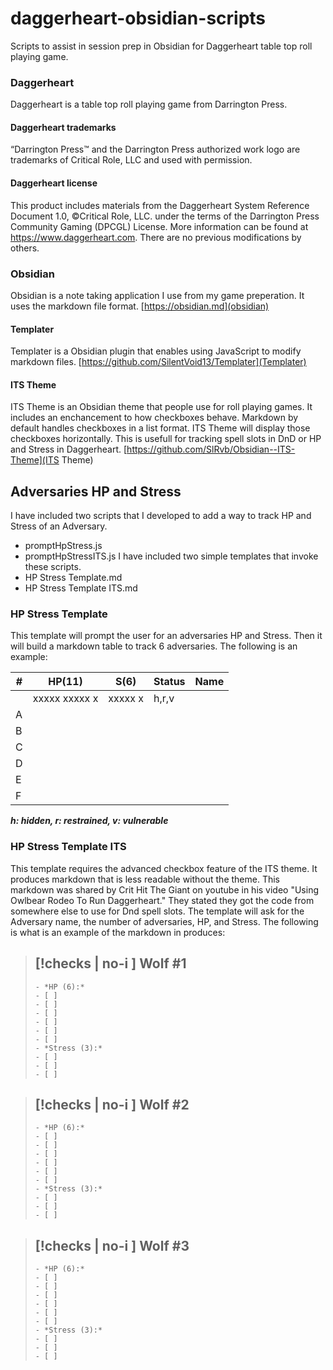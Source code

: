 # daggerheart-obsidian-scripts
Scripts to assist in session prep in Obsidian for Daggerheart table top roll playing game.

### Daggerheart
Daggerheart is a table top roll playing game from Darrington Press.
#### Daggerheart trademarks
“Darrington Press™ and the Darrington Press authorized work logo are trademarks of Critical Role, LLC and used with permission.
#### Daggerheart license
This product includes materials from the Daggerheart System Reference Document 1.0, ©Critical Role, LLC. under the terms of the Darrington Press Community Gaming (DPCGL) License. More information can be found at https://www.daggerheart.com. There are no previous modifications by others.
### Obsidian
Obsidian is a note taking application I use from my game preperation. It uses the markdown file format.
[https://obsidian.md](obsidian)
#### Templater
Templater is a Obsidian plugin that enables using JavaScript to modify markdown files.
[https://github.com/SilentVoid13/Templater](Templater)
#### ITS Theme
ITS Theme is an Obsidian theme that people use for roll playing games. It includes an enchancement to how checkboxes behave. Markdown by default handles checkboxes in a list format. ITS Theme will display those checkboxes horizontally. This is usefull for tracking spell slots in DnD or HP and Stress in Daggerheart.
[https://github.com/SlRvb/Obsidian--ITS-Theme](ITS Theme)
## Adversaries HP and Stress
I have included two scripts that I developed to add a way to track HP and Stress of an Adversary.
 - promptHpStress.js 
 - promptHpStressITS.js
I have included two simple templates that invoke these scripts.
 - HP Stress Template.md
 - HP Stress Template ITS.md
### HP Stress Template
This template will prompt the user for an adversaries HP and Stress. Then it will build a markdown table to track 6 adversaries. The following is an example:

| #   | HP(11)        | S(6)    | Status  | Name   |
| --- | ------------- | ------- | ------- | ------ |
|     | xxxxx xxxxx x | xxxxx x | h,r,v   |        |
| A   |               |         |         |        |
| B   |               |         |         |        |
| C   |               |         |         |        |
| D   |               |         |         |        |
| E   |               |         |         |        |
| F   |               |         |         |        |
 ***h: hidden, r: restrained, v: vulnerable***
### HP Stress Template ITS
This template requires the advanced checkbox feature of the ITS theme. It produces markdown that is less readable without the theme. This markdown was shared by Crit Hit The Giant on youtube in his video "Using Owlbear Rodeo To Run Daggerheart." They stated they got the code from somewhere else to use for Dnd spell slots. The template will ask for the Adversary name, the number of adversaries, HP, and Stress. The following is what is an example of the markdown in produces:
> [!checks | no-i ] Wolf #1
>   - 
>     - *HP (6):*
>     - [ ] 
>     - [ ] 
>     - [ ] 
>     - [ ] 
>     - [ ] 
>     - [ ] 
>     - *Stress (3):*
>     - [ ] 
>     - [ ] 
>     - [ ] 

> [!checks | no-i ] Wolf #2
>   - 
>     - *HP (6):*
>     - [ ] 
>     - [ ] 
>     - [ ] 
>     - [ ] 
>     - [ ] 
>     - [ ] 
>     - *Stress (3):*
>     - [ ] 
>     - [ ] 
>     - [ ] 

> [!checks | no-i ] Wolf #3
>   - 
>     - *HP (6):*
>     - [ ] 
>     - [ ] 
>     - [ ] 
>     - [ ] 
>     - [ ] 
>     - [ ] 
>     - *Stress (3):*
>     - [ ] 
>     - [ ] 
>     - [ ] 

